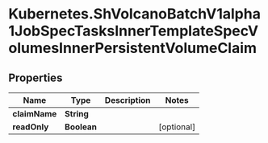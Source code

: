 # Kubernetes.ShVolcanoBatchV1alpha1JobSpecTasksInnerTemplateSpecVolumesInnerPersistentVolumeClaim

## Properties

Name | Type | Description | Notes
------------ | ------------- | ------------- | -------------
**claimName** | **String** |  | 
**readOnly** | **Boolean** |  | [optional] 


